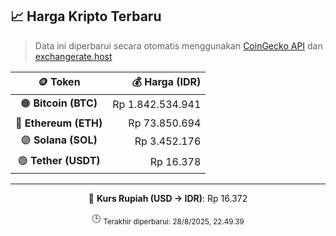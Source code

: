 

<!-- HARGA_KRIPTO -->
## 📈 Harga Kripto Terbaru

> Data ini diperbarui secara otomatis menggunakan [CoinGecko API](https://www.coingecko.com/) dan [exchangerate.host](https://exchangerate.host/)

<div align="center">

| 🪙 Token | 💰 Harga (IDR) |
|:------:|---------------:|
| 🟠 **Bitcoin (BTC)**   | Rp 1.842.534.941 |
| 🔵 **Ethereum (ETH)**  | Rp 73.850.694 |
| 🟣 **Solana (SOL)**    | Rp 3.452.176 |
| 🟢 **Tether (USDT)**   | Rp 16.378 |

---

💱 **Kurs Rupiah (USD → IDR)**: Rp 16.372

🕒 <sub>Terakhir diperbarui: 28/8/2025, 22.49.39</sub>

</div>
<!-- /HARGA_KRIPTO -->